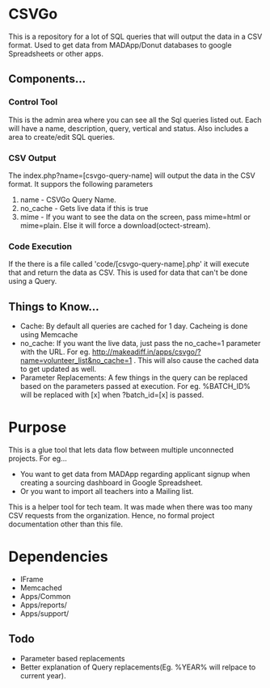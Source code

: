 # CSVGo

This is a repository for a lot of SQL queries that will output the data in a CSV format. Used to get data from MADApp/Donut databases to google Spreadsheets or other apps. 

## Components...

### Control Tool

This is the admin area where you can see all the Sql queries listed out. Each will have a name, description, query, vertical and status. Also includes a area to create/edit SQL queries.

### CSV Output

The index.php?name=[csvgo-query-name] will output the data in the CSV format. It suppors the following parameters

1. name - CSVGo Query Name. 
2. no_cache - Gets live data if this is true
3. mime - If you want to see the data on the screen, pass mime=html or mime=plain. Else it will force a download(octect-stream).

### Code Execution

If the there is a file called 'code/[csvgo-query-name].php' it will execute that and return the data as CSV. This is used for data that can't be done using a Query.

## Things to Know...

* Cache:
	By default all queries are cached for 1 day. Cacheing is done using Memcache
* no_cache:
	If you want the live data, just pass the no_cache=1 parameter with the URL. For eg. http://makeadiff.in/apps/csvgo/?name=volunteer_list&no_cache=1 . This will also cause the cached data to get updated as well.
* Parameter Replacements:
	A few things in the query can be replaced based on the parameters passed at execution. For eg. %BATCH_ID% will be replaced with [x] when ?batch_id=[x] is passed.

# Purpose

This is a glue tool that lets data flow between multiple unconnected projects. For eg...
 * You want to get data from MADApp regarding applicant signup when creating a sourcing dashboard in Google Spreadsheet. 
 * Or you want to import all teachers into a Mailing list. 

This is a helper tool for tech team. It was made when there was too many CSV requests from the organization. Hence, no formal project documentation other than this file.

# Dependencies

* IFrame
* Memcached
* Apps/Common
* Apps/reports/
* Apps/support/


## Todo

* Parameter based replacements
* Better explanation of Query replacements(Eg. %YEAR% will relpace to current year).
